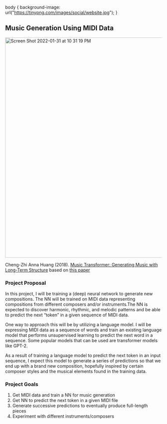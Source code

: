 <!-- ![](https://tinypng.com/images/social/website.jpg) -->

body {
 background-image: url("https://tinypng.com/images/social/website.jpg");
}
## Music Generation Using MIDI Data

<img width="706" alt="Screen Shot 2022-01-31 at 10 31 19 PM" src="https://user-images.githubusercontent.com/70275805/151922679-d2decf1d-687c-4162-b8fa-519ef519af07.png">

Cheng-Zhi Anna Huang (2018). [Music Transformer: Generating Music with Long-Term Structure](https://magenta.tensorflow.org/music-transformer) based on [this paper](https://arxiv.org/abs/1809.04281)

### Project Proposal

In this project, I will be training a (deep) neural network to generate new compositions. The NN will be trained on MIDI data representing compositions from different composers and/or instruments.The NN is expected to discover harmonic, rhythmic, and melodic patterns and be able to predict the next “token” in a given sequence of MIDI data.

One way to approach this will be by utilizing a language model. I will be expressing MIDI data as a sequence of words and train an existing language model that performs unsupervised learning to predict the next word in a sequence. Some popular models that can be used are transformer models like GPT-2.

As a result of training a language model to predict the next token in an input sequence, I expect this model to generate a series of predictions so that we end up with a brand new composition, hopefully inspired by certain composer styles and the musical elements found in the training data.

### Project Goals
1. Get MIDI data and train a NN for music generation
2. Get NN to predict the next token in a given MIDI file
3. Generate successive predictions to eventually produce full-length pieces
4. Experiment with different instruments/composers

